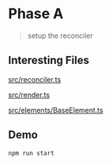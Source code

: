# Phase A

> setup the reconciler

## Interesting Files

[src/reconciler.ts](src/reconciler.ts)

[src/render.ts](src/render.ts)

[src/elements/BaseElement.ts](src/elements/BaseElement.ts)

## Demo

```sh
npm run start
```

